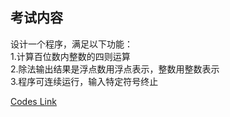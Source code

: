 ## 考试内容
设计一个程序，满足以下功能：  
1.计算百位数内整数的四则运算  
2.除法输出结果是浮点数用浮点表示，整数用整数表示  
3.程序可连续运行，输入特定符号终止  


[Codes Link](https://github.com/Monotone1997/Fortran95/blob/master/mid2.f90)
